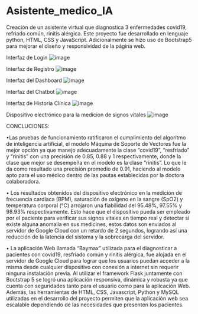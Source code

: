 # Asistente_medico_IA
Creación de un asistente virtual que diagnostica 3 enfermedades covid19, refriado común, rinitis alérgica. Este proyecto fue desarrollado en lenguaje python, HTML, CSS y JavaScript. Adicionalmente se hizo uso de Bootstrap5 para mejorar el diseño y responsividad de la página web.

Interfaz de Login
![image](https://github.com/nayvilla/Asistente_medico_IA/assets/94719402/1149f667-3a9c-4131-8254-90f35e487bd3)

Interfaz de Registro
![image](https://github.com/nayvilla/Asistente_medico_IA/assets/94719402/cdb7f1be-8209-4a7b-840d-cb306c0209fe)

Interfaz del Dashboard
![image](https://github.com/nayvilla/Asistente_medico_IA/assets/94719402/264565cb-9de7-4165-9d54-7564dd6845d8)

Interfaz del Chatbot
![image](https://github.com/nayvilla/Asistente_medico_IA/assets/94719402/c163753f-8aca-47f1-9284-4a6b1f6ee174)

Interfaz de Historia Clínica 
![image](https://github.com/nayvilla/Asistente_medico_IA/assets/94719402/4c755ba2-0752-4f5c-8f84-e8855963da9a)

Dispositivo electrónico para la medicion de signos vitales
![image](https://github.com/nayvilla/Asistente_medico_IA/assets/94719402/1373de39-176a-46a0-8fa9-3f4c217f1bad)

CONCLUCIONES:

•Las pruebas de funcionamiento ratificaron el cumplimiento del algoritmo de inteligencia artificial, el modelo Máquina de Soporte de Vectores fue la mejor opción ya que manejo adecuadamente la clase “covid19”, “resfriado” y “rinitis” con una precisión de 0.85, 0.88 y 1 respectivamente, donde la clase que mejor se desempeña en el modelo es la clase “rinitis”. Lo que le da como resultado una precisión promedio de 0.91, haciendo al modelo apto para el uso médico dentro de las pautas establecidas por la doctora colaboradora.

• Los resultados obtenidos del dispositivo electrónico en la medición de frecuencia cardiaca (BPM), saturación de oxígeno en la sangre (SpO2) y temperatura corporal (°C) arrojaron una fiabilidad del 95.48%, 97.55% y 98.93% respectivamente. Esto hace que el dispositivo pueda ser empleado por el paciente para verificar sus signos vitales en tiempo real y detectar si existe alguna anomalía en sus medicines, estos datos son enviados al servidor de Google Cloud con un retardo de 2 segundos, logrando así una reducción de la latencia del sistema y la sobrecarga del servidor.

• La aplicación Web llamada “Baymax” utilizada para el diagnosticar a pacientes con covid19, resfriado común y rinitis alérgica, fue alojada en el servidor de 
Google Cloud para lograr que los usuarios puedan acceder a la misma desde cualquier dispositivo con conexión a internet sin requerir ninguna instalación previa. Al utilizar el framework Flask juntamente con Bootstrap 5 se logró una aplicación responsiva, dinámica y robusta ya que cuenta con seguridades tanto para el usuario como para la aplicación Web. Además, las herramientas de HTML, CSS, Javascript, Python y MySQL utilizadas en el desarrollo del proyecto permiten que la aplicación web sea escalable dependiendo de las necesidades que presenten los pacientes.
